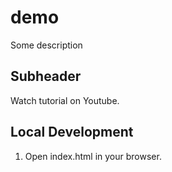 # demo

Some description

## Subheader

Watch tutorial on Youtube.

## Local Development

1. Open index.html in your browser.
